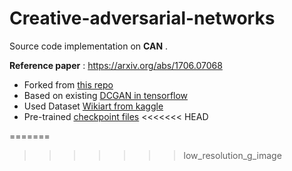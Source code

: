 # Creative-adversarial-networks

Source code implementation on **CAN** .

**Reference paper** : https://arxiv.org/abs/1706.07068 


- Forked from [this repo](https://github.com/KIMSEUNGGYU/AI-Art-Lab)
- Based on existing [DCGAN in tensorflow](https://github.com/carpedm20/DCGAN-tensorflow)
- Used Dataset [Wikiart from kaggle](https://www.kaggle.com/c/painter-by-numbers/data)
- Pre-trained [checkpoint files](https://drive.google.com/open?id=1-7TFfo5lBj9zmjQHSRl_MMy99DxDCh50)
<<<<<<< HEAD

=======
>>>>>>> low_resolution_g_image
